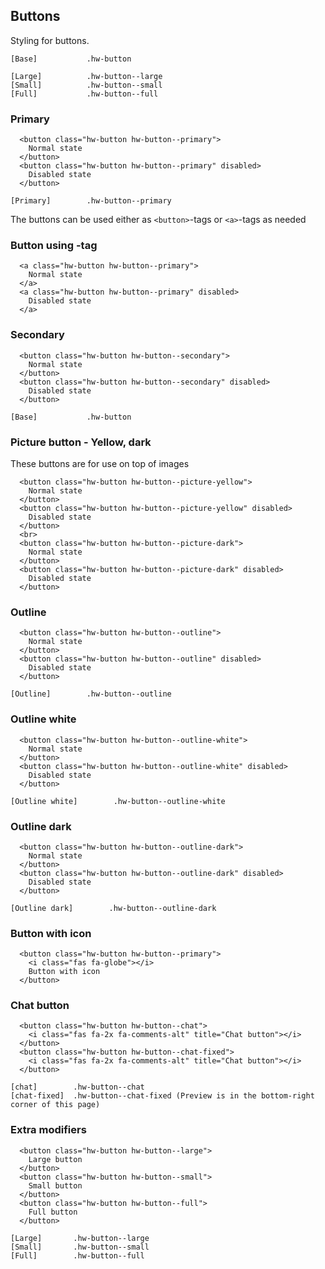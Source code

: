 ## Buttons

Styling for buttons.

```code
[Base]           .hw-button

[Large]          .hw-button--large
[Small]          .hw-button--small
[Full]           .hw-button--full
```

### Primary

```html|span-4
  <button class="hw-button hw-button--primary">
    Normal state
  </button>
  <button class="hw-button hw-button--primary" disabled>
    Disabled state
  </button>
```

```code
[Primary]        .hw-button--primary
```

The buttons can be used either as `<button>`-tags or `<a>`-tags as needed

### Button using <a>-tag
```html|span-4
  <a class="hw-button hw-button--primary">
    Normal state
  </a>
  <a class="hw-button hw-button--primary" disabled>
    Disabled state
  </a>
```


### Secondary

```html|span-4
  <button class="hw-button hw-button--secondary">
    Normal state
  </button>
  <button class="hw-button hw-button--secondary" disabled>
    Disabled state
  </button>
```

```code
[Base]           .hw-button
```


### Picture button - Yellow, dark
These buttons are for use on top of images

```html|span-4
  <button class="hw-button hw-button--picture-yellow">
    Normal state  
  </button>
  <button class="hw-button hw-button--picture-yellow" disabled>
    Disabled state
  </button>
  <br>
  <button class="hw-button hw-button--picture-dark">
    Normal state
  </button>
  <button class="hw-button hw-button--picture-dark" disabled>
    Disabled state
  </button>
```


### Outline

```html|span-4
  <button class="hw-button hw-button--outline">
    Normal state
  </button>
  <button class="hw-button hw-button--outline" disabled>
    Disabled state
  </button>
```

```code
[Outline]        .hw-button--outline
```

### Outline white

```html|span-4,plain,dark
  <button class="hw-button hw-button--outline-white">
    Normal state
  </button>
  <button class="hw-button hw-button--outline-white" disabled>
    Disabled state
  </button>
```

```code
[Outline white]        .hw-button--outline-white
```

### Outline dark

```html|span-4
  <button class="hw-button hw-button--outline-dark">
    Normal state
  </button>
  <button class="hw-button hw-button--outline-dark" disabled>
    Disabled state
  </button>
```


```code
[Outline dark]        .hw-button--outline-dark
```


### Button with icon

```html|span-4
  <button class="hw-button hw-button--primary">
    <i class="fas fa-globe"></i>
    Button with icon
  </button>
```

### Chat button

```html|span-4
  <button class="hw-button hw-button--chat">
    <i class="fas fa-2x fa-comments-alt" title="Chat button"></i>
  </button>
  <button class="hw-button hw-button--chat-fixed">
    <i class="fas fa-2x fa-comments-alt" title="Chat button"></i>
  </button>
```

```code
[chat]        .hw-button--chat
[chat-fixed]  .hw-button--chat-fixed (Preview is in the bottom-right corner of this page)
```

### Extra modifiers

```html|span-4
  <button class="hw-button hw-button--large">
    Large button
  </button>
  <button class="hw-button hw-button--small">
    Small button
  </button>
  <button class="hw-button hw-button--full">
    Full button
  </button>
```

```code
[Large]       .hw-button--large
[Small]       .hw-button--small
[Full]        .hw-button--full
```
